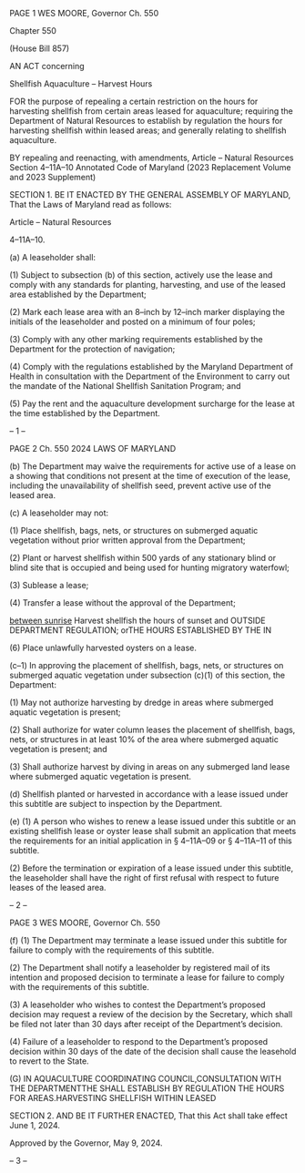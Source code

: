 PAGE 1
WES MOORE, Governor Ch. 550

Chapter 550

(House Bill 857)

AN ACT concerning

Shellfish Aquaculture – Harvest Hours

FOR the purpose of repealing a certain restriction on the hours for harvesting shellfish
from certain areas leased for aquaculture; requiring the Department of Natural
Resources to establish by regulation the hours for harvesting shellfish within leased
areas; and generally relating to shellfish aquaculture.

BY repealing and reenacting, with amendments,
Article – Natural Resources
Section 4–11A–10
Annotated Code of Maryland
(2023 Replacement Volume and 2023 Supplement)

SECTION 1. BE IT ENACTED BY THE GENERAL ASSEMBLY OF MARYLAND,
That the Laws of Maryland read as follows:

Article – Natural Resources

4–11A–10.

(a) A leaseholder shall:

(1) Subject to subsection (b) of this section, actively use the lease and
comply with any standards for planting, harvesting, and use of the leased area established
by the Department;

(2) Mark each lease area with an 8–inch by 12–inch marker displaying the
initials of the leaseholder and posted on a minimum of four poles;

(3) Comply with any other marking requirements established by the
Department for the protection of navigation;

(4) Comply with the regulations established by the Maryland Department
of Health in consultation with the Department of the Environment to carry out the mandate
of the National Shellfish Sanitation Program; and

(5) Pay the rent and the aquaculture development surcharge for the lease
at the time established by the Department.

– 1 –

PAGE 2
Ch. 550 2024 LAWS OF MARYLAND

(b) The Department may waive the requirements for active use of a lease on a
showing that conditions not present at the time of execution of the lease, including the
unavailability of shellfish seed, prevent active use of the leased area.

(c) A leaseholder may not:

(1) Place shellfish, bags, nets, or structures on submerged aquatic
vegetation without prior written approval from the Department;

(2) Plant or harvest shellfish within 500 yards of any stationary blind or
blind site that is occupied and being used for hunting migratory waterfowl;

(3) Sublease a lease;

(4) Transfer a lease without the approval of the Department;

[between sunrise](5) Harvest shellfish the hours of sunset and OUTSIDE
DEPARTMENT REGULATION; orTHE HOURS ESTABLISHED BY THE IN

(6) Place unlawfully harvested oysters on a lease.

(c–1) In approving the placement of shellfish, bags, nets, or structures on
submerged aquatic vegetation under subsection (c)(1) of this section, the Department:

(1) May not authorize harvesting by dredge in areas where submerged
aquatic vegetation is present;

(2) Shall authorize for water column leases the placement of shellfish,
bags, nets, or structures in at least 10% of the area where submerged aquatic vegetation is
present; and

(3) Shall authorize harvest by diving in areas on any submerged land lease
where submerged aquatic vegetation is present.

(d) Shellfish planted or harvested in accordance with a lease issued under this
subtitle are subject to inspection by the Department.

(e) (1) A person who wishes to renew a lease issued under this subtitle or an
existing shellfish lease or oyster lease shall submit an application that meets the
requirements for an initial application in § 4–11A–09 or § 4–11A–11 of this subtitle.

(2) Before the termination or expiration of a lease issued under this
subtitle, the leaseholder shall have the right of first refusal with respect to future leases of
the leased area.

– 2 –

PAGE 3
WES MOORE, Governor Ch. 550

(f) (1) The Department may terminate a lease issued under this subtitle for
failure to comply with the requirements of this subtitle.

(2) The Department shall notify a leaseholder by registered mail of its
intention and proposed decision to terminate a lease for failure to comply with the
requirements of this subtitle.

(3) A leaseholder who wishes to contest the Department’s proposed
decision may request a review of the decision by the Secretary, which shall be filed not later
than 30 days after receipt of the Department’s decision.

(4) Failure of a leaseholder to respond to the Department’s proposed
decision within 30 days of the date of the decision shall cause the leasehold to revert to the
State.

(G) IN AQUACULTURE COORDINATING COUNCIL,CONSULTATION WITH THE
DEPARTMENTTHE SHALL ESTABLISH BY REGULATION THE HOURS FOR
AREAS.HARVESTING SHELLFISH WITHIN LEASED

SECTION 2. AND BE IT FURTHER ENACTED, That this Act shall take effect June
1, 2024.

Approved by the Governor, May 9, 2024.

– 3 –